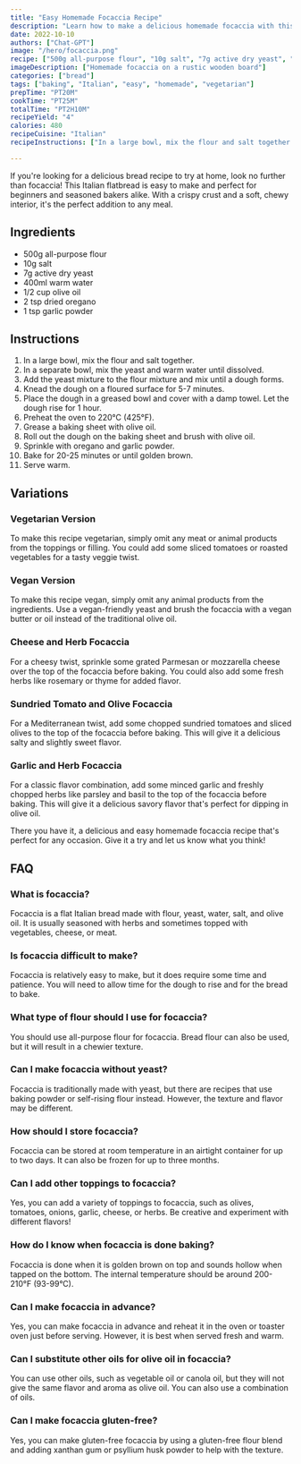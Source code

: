 ```yaml
---
title: "Easy Homemade Focaccia Recipe"
description: "Learn how to make a delicious homemade focaccia with this easy recipe. Perfect for beginners and seasoned bakers alike!"
date: 2022-10-10
authors: ["Chat-GPT"]
image: "/hero/focaccia.png"
recipe: ["500g all-purpose flour", "10g salt", "7g active dry yeast", "400ml warm water", "1/2 cup olive oil", "2 tsp dried oregano", "1 tsp garlic powder"]
imageDescription: ["Homemade focaccia on a rustic wooden board"]
categories: ["bread"]
tags: ["baking", "Italian", "easy", "homemade", "vegetarian"]
prepTime: "PT20M"
cookTime: "PT25M"
totalTime: "PT2H10M"
recipeYield: "4"
calories: 480
recipeCuisine: "Italian"
recipeInstructions: ["In a large bowl, mix the flour and salt together. In a separate bowl, mix the yeast and warm water until dissolved. Add the yeast mixture to the flour mixture and mix until a dough forms. Knead the dough on a floured surface for 5-7 minutes. Place the dough in a greased bowl and cover with a damp towel. Let the dough rise for 1 hour. Preheat the oven to 220°C (425°F). Grease a baking sheet with olive oil. Roll out the dough on the baking sheet and brush with olive oil. Sprinkle with oregano and garlic powder. Bake for 20-25 minutes or until golden brown. Serve warm."]

---
```


If you're looking for a delicious bread recipe to try at home, look no further than focaccia! This Italian flatbread is easy to make and perfect for beginners and seasoned bakers alike. With a crispy crust and a soft, chewy interior, it's the perfect addition to any meal.

## Ingredients

- 500g all-purpose flour
- 10g salt
- 7g active dry yeast
- 400ml warm water
- 1/2 cup olive oil
- 2 tsp dried oregano
- 1 tsp garlic powder

## Instructions

1. In a large bowl, mix the flour and salt together.
2. In a separate bowl, mix the yeast and warm water until dissolved.
3. Add the yeast mixture to the flour mixture and mix until a dough forms.
4. Knead the dough on a floured surface for 5-7 minutes.
5. Place the dough in a greased bowl and cover with a damp towel. Let the dough rise for 1 hour.
6. Preheat the oven to 220°C (425°F).
7. Grease a baking sheet with olive oil.
8. Roll out the dough on the baking sheet and brush with olive oil.
9. Sprinkle with oregano and garlic powder.
10. Bake for 20-25 minutes or until golden brown.
11. Serve warm.

## Variations

### Vegetarian Version

To make this recipe vegetarian, simply omit any meat or animal products from the toppings or filling. You could add some sliced tomatoes or roasted vegetables for a tasty veggie twist.

### Vegan Version

To make this recipe vegan, simply omit any animal products from the ingredients. Use a vegan-friendly yeast and brush the focaccia with a vegan butter or oil instead of the traditional olive oil.

### Cheese and Herb Focaccia

For a cheesy twist, sprinkle some grated Parmesan or mozzarella cheese over the top of the focaccia before baking. You could also add some fresh herbs like rosemary or thyme for added flavor.

### Sundried Tomato and Olive Focaccia

For a Mediterranean twist, add some chopped sundried tomatoes and sliced olives to the top of the focaccia before baking. This will give it a delicious salty and slightly sweet flavor.

### Garlic and Herb Focaccia

For a classic flavor combination, add some minced garlic and freshly chopped herbs like parsley and basil to the top of the focaccia before baking. This will give it a delicious savory flavor that's perfect for dipping in olive oil.

There you have it, a delicious and easy homemade focaccia recipe that's perfect for any occasion. Give it a try and let us know what you think!

## FAQ

### What is focaccia?

Focaccia is a flat Italian bread made with flour, yeast, water, salt, and olive oil. It is usually seasoned with herbs and sometimes topped with vegetables, cheese, or meat.

### Is focaccia difficult to make?

Focaccia is relatively easy to make, but it does require some time and patience. You will need to allow time for the dough to rise and for the bread to bake.

### What type of flour should I use for focaccia?

You should use all-purpose flour for focaccia. Bread flour can also be used, but it will result in a chewier texture.

### Can I make focaccia without yeast?

Focaccia is traditionally made with yeast, but there are recipes that use baking powder or self-rising flour instead. However, the texture and flavor may be different.

### How should I store focaccia?

Focaccia can be stored at room temperature in an airtight container for up to two days. It can also be frozen for up to three months.

### Can I add other toppings to focaccia?

Yes, you can add a variety of toppings to focaccia, such as olives, tomatoes, onions, garlic, cheese, or herbs. Be creative and experiment with different flavors!

### How do I know when focaccia is done baking?

Focaccia is done when it is golden brown on top and sounds hollow when tapped on the bottom. The internal temperature should be around 200-210°F (93-99°C).

### Can I make focaccia in advance?

Yes, you can make focaccia in advance and reheat it in the oven or toaster oven just before serving. However, it is best when served fresh and warm.

### Can I substitute other oils for olive oil in focaccia?

You can use other oils, such as vegetable oil or canola oil, but they will not give the same flavor and aroma as olive oil. You can also use a combination of oils.

### Can I make focaccia gluten-free?

Yes, you can make gluten-free focaccia by using a gluten-free flour blend and adding xanthan gum or psyllium husk powder to help with the texture.